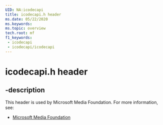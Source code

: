 ```yaml
---
UID: NA:icodecapi
title: icodecapi.h header
ms.date: 05/22/2020
ms.keywords: 
ms.topic: overview
tech.root: mf
f1_keywords:
 - icodecapi
 - icodecapi/icodecapi
---
```


# icodecapi.h header


## -description

This header is used by Microsoft Media Foundation. For more information, see:

- [Microsoft Media Foundation](../_mf/index.md)

